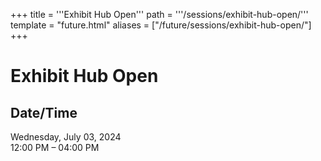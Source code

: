 +++
title = '''Exhibit Hub Open'''
path = '''/sessions/exhibit-hub-open/'''
template = "future.html"
aliases = ["/future/sessions/exhibit-hub-open/"]
+++

<h1>Exhibit Hub Open</h1>

<h2>Date/Time</h2>
<p>Wednesday, July 03, 2024<br>
12:00 PM – 04:00 PM</p>

